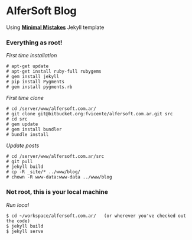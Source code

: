 # AlferSoft Blog

Using **[Minimal Mistakes](http://mmistakes.github.io/minimal-mistakes)** Jekyll template

### Everything as root!

*First time installation*

```
# apt-get update
# apt-get install ruby-full rubygems
# gem install jekyll
# pip install Pygments
# gem install pygments.rb
```

*First time clone*

```
# cd /server/www/alfersoft.com.ar/
# git clone git@bitbucket.org:fvicente/alfersoft.com.ar.git src
# cd src
# gem update
# gem install bundler
# bundle install
```

*Update posts*

```
# cd /server/www/alfersoft.com.ar/src
# git pull
# jekyll build
# cp -R _site/* ../www/blog/
# chown -R www-data:www-data ../www/blog
```

### Not root, this is your local machine

*Run local*

```
$ cd ~/workspace/alfersoft.com.ar/   (or wherever you've checked out the code)
$ jekyll build
$ jekyll serve
```

